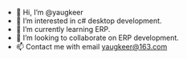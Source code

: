 - 👋 Hi, I’m @yaugkeer
- 👀 I’m interested in c# desktop development.
- 🌱 I’m currently learning ERP.
- 💞️ I’m looking to collaborate on ERP development.
- 📫 Contact me with email yaugkeer@163.com

<!---
yaugkeer/yaugkeer is a ✨ special ✨ repository because its `README.md` (this file) appears on your GitHub profile.
You can click the Preview link to take a look at your changes.
--->
